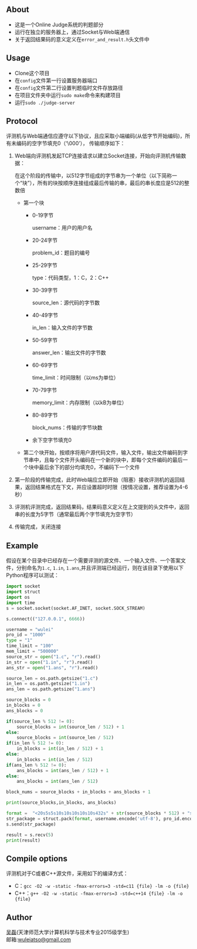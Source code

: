 ## About

+ 这是一个Online Judge系统的判题部分
+ 运行在独立的服务器上，通过Socket与Web端通信
+ 关于返回结果码的意义定义在`error_and_result.h`头文件中

## Usage

+ Clone这个项目
+ 在`config`文件第一行设置服务器端口
+ 在`config`文件第二行设置判题临时文件存放路径
+ 在项目文件夹中运行`sudo make`命令来构建项目
+ 运行`sudo ./judge-server`

## Protocol

评测机与Web端通信应遵守以下协议，且应采取小端编码(从低字节开始编码)，所有未编码的空字节填充0（‘\000’）， 传输顺序如下：

1. Web端向评测机发起TCP连接请求以建立Socket连接，开始向评测机传输数据：

   在这个阶段的传输中，以512字节组成的字节串为一个单位（以下简称一个“块”），所有的块按顺序连接组成最后传输的串，最后的串长度应是512的整数倍

   + 第一个块

     + 0-19字节

       username：用户的用户名

     + 20-24字节

       problem_id：题目的编号

     + 25-29字节

       type：代码类型，1：C，2：C++

     + 30-39字节

       source_len：源代码的字节数

     + 40-49字节

       in_len：输入文件的字节数

     + 50-59字节

       answer_len：输出文件的字节数

     + 60-69字节

       time_limit：时间限制（以ms为单位）

     + 70-79字节

       memory_limit：内存限制（以kB为单位）

     + 80-89字节

       block_nums：传输的字节块数

     + 余下空字节填充0

   + 第二个块开始，按顺序将用户源代码文件，输入文件，输出文件编码到字节串中，且每个文件开头编码在一个新的块中，即每个文件编码的最后一个块中最后余下的部分均填充0，不编码下一个文件

2. 第一阶段的传输完成，此时Web端应立即开始（阻塞）接收评测机的返回结果，返回结果格式在下文，并应设置超时时限（按情况设置，推荐设置为4-6秒）

3. 评测机评测完成，返回结果码，结果码意义定义在上文提到的头文件中，返回串的长度为5字节（通常最后两个字节填充为空字节）

4. 传输完成，关闭连接

## Example
假设在某个目录中已经存在一个需要评测的源文件、一个输入文件、一个答案文件，分别命名为`1.c`, `1.in`, `1.ans`,并且评测端已经运行，则在该目录下使用以下Python程序可以测试：
```python
import socket
import struct
import os
import time
s = socket.socket(socket.AF_INET, socket.SOCK_STREAM)

s.connect(("127.0.0.1", 6666))

username = "wulei"
pro_id = "1000"
type = "1"
time_limit = "100"
mem_limit = "500000"
source_str = open("1.c", "r").read()
in_str = open("1.in", "r").read()
ans_str = open("1.ans", "r").read()

source_len = os.path.getsize("1.c")
in_len = os.path.getsize("1.in")
ans_len = os.path.getsize("1.ans")

source_blocks = 0
in_blocks = 0
ans_blocks = 0

if(source_len % 512 != 0):
    source_blocks = int(source_len / 512) + 1
else:
    source_blocks = int(source_len / 512)
if(in_len % 512 != 0):
    in_blocks = int(in_len / 512) + 1
else:
    in_blocks = int(in_len / 512)
if(ans_len % 512 != 0):
    ans_blocks = int(ans_len / 512) + 1
else:
    ans_blocks = int(ans_len / 512)

block_nums = source_blocks + in_blocks + ans_blocks + 1

print(source_blocks,in_blocks, ans_blocks)

format =  "<20s5s5s10s10s10s10s10s432s" + str(source_blocks * 512) + "s" + str(in_blocks * 512) + "s" + str(ans_blocks * 512) + "s"
str_package = struct.pack(format, username.encode('utf-8'), pro_id.encode('utf-8'), type.encode('utf-8'), str(source_len).encode('utf-8'), str(in_len).encode('utf-8'), str(ans_len).encode('utf-8'), time_limit.encode('utf-8'), mem_limit.encode('utf-8'), str(block_nums).encode('utf-8'), source_str.encode('utf-8'), in_str.encode('utf-8'), ans_str.encode('utf-8'))
s.send(str_package)

result = s.recv(5)
print(result)

```

## Compile options

评测机对于C或者C++源文件，采用如下的编译方式：

- C：`gcc -O2 -w -static -fmax-errors=3 -std=c11 {file} -lm -o {file}`
- C++：`g++ -O2 -w -static -fmax-errors=3 -std=c++14 {file} -lm -o {file}`

## Author
[吴磊](https://github.com/wuleiaty)(天津师范大学计算机科学与技术专业2015级学生)  
邮箱:wuleiatso@gmail.com


